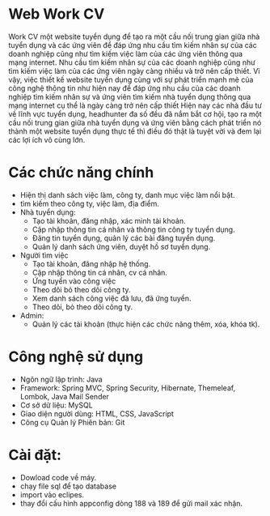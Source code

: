 # Web Work CV
Work CV một website tuyển dụng để tạo ra một cầu nối trung gian giữa nhà tuyển dụng và các ứng viên để đáp ứng nhu cầu tìm kiếm nhân sự của các doanh nghiệp cũng như tìm kiếm việc làm của các ứng viên thông qua mạng internet.
Nhu cầu tìm kiếm nhân sự của các doanh nghiệp cũng như tìm kiếm việc làm của các ứng viên ngày càng nhiều và trở nên cấp thiết. Vì vậy, việc thiết kế website tuyển dụng cùng với sự phát triển mạnh mẽ của công nghệ thông tin như hiện nay để đáp ứng nhu cầu của các doanh nghiệp tìm kiếm nhân sự và ứng viên tìm kiếm nhà tuyển dụng thông qua mạng internet cụ thể là ngày càng trở nên cấp thiết
Hiện nay các nhà đầu tư về lĩnh vực tuyển dụng, headhunter đa số đều đã nắm bắt cơ hội, tạo ra một cầu nối trung gian giữa nhà tuyển dụng và ứng viên bằng cách phát triển nó thành một website tuyển dụng thực tế thì điều đó thật là tuyệt vời và đem lại các lợi ích vô cùng lớn.

# Các chức năng chính
- Hiện thị danh sách việc làm, công ty, danh mục việc làm nổi bật.
- tìm kiếm theo công ty, việc làm, địa điểm.
- Nhà tuyển dụng:
  + Tạo tài khoản, đăng nhập, xác minh tài khoản.
  + Cập nhập thông tin cá nhân và thông tin công ty tuyển dụng.
  + Đăng tin tuyển dụng, quản lý các bài đăng tuyển dụng.
  + Quản lý danh sách ứng viên, duyệt hồ sơ tuyển dụng.
- Người tìm việc
  + Tạo tài khoản, đăng nhập hệ thống.
  + Cập nhập thông tin cá nhân, cv cá nhân.
  + Ứng tuyển vào công việc
  + Theo dõi bỏ theo dõi công ty.
  + Xem danh sách công việc đã lưu, đã ứng tuyển.
  + Theo dõi, bỏ theo dõi công ty.
- Admin:
  + Quản lý các tài khoản (thực hiện các chức năng thêm, xóa, khóa tk).
    
# Công nghệ sử dụng
- Ngôn ngữ lập trình: Java
- Framework: Spring MVC, Spring Security, Hibernate, Themeleaf, Lombok, Java Mail Sender
- Cơ sở dữ liệu: MySQL
- Giao diện người dùng: HTML, CSS, JavaScript
- Công cụ Quản lý Phiên bản: Git

# Cài đặt:
- Dowload code về máy.
- chạy file sql để tạo database
- import vào eclipes.
- thay đổi cấu hình appconfig dòng 188 và 189 để gửi mail xác nhận.
